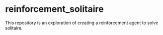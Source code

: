 # reinforcement_solitaire
This repository is an exploration of creating a reinforcement agent to solve solitaire.
